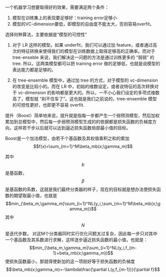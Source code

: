 一个机器学习想要取得好的效果，需要满足两个条件：

1. 模型在训练集上的表现要足够好：training error足够小
2. 模型的VC-dimension要低，即模型的自由度不能太大，否则容易overfit。

选择何种算法，主要依据是“模型的可控性”

1. 对于 LR 这样的模型。如果 underfit，我们可以通过加 feature，或者通过高次的特征转换来使得我们的模型在训练数据上取得足够高的正确率。而对于 tree-enseble 来说，我们解决这一问题的方法是通过训练更多的 “弱弱” 的 tree. 所以，这两类模型都可以把 training error 做的足够低，也就是说模型的表达能力都是足够的。

2. 在 tree-ensemble 模型中，通过加 tree 的方式，对于模型的 vc-dimension 的改变是比较小的。而在 LR 中，初始的维数设定，或者说特征的高次转换对于 vc-dimension 的影响都是更大的。所以，一不小心我们设定的多项式维数高了，模型就 “刹不住车了”。这也就是我们之前说的，tree-ensemble 模型的可控性更好，也即更不容易 overfit.


提升（Boost）简单地来说，提升就是指每一步都产生一个弱预测模型，然后加权累加到总模型中，然后每一步弱预测模型生成的的依据都是损失函数的负梯度方向，这样若干步以后就可以达到逼近损失函数局部最小值的目标。

Boost是一个加法模型，由若干个基函数及其权值乘积之和的累加
    $$f(x)=\sum_{m=1}^M\beta_mb(x;\gamma_m)$$

其中$$b$$是基函数，$$\beta$$是基函数的系数，这就是我们最终分类器的样子，现在的目标就是想办法使损失函数的期望取最小值，也就是
$$min_{\beta_m,\gamma_m}\sum_{i=1}^NL(y_i,\sum_{m=1}^M\beta_mb(x;\gamma_m))$$
其中$$N$$是迭代步数。
对这M个分类器同时实行优化问题太过复杂，因此每一步只对其中一个基函数及其系数进行求解，这样逐步逼近损失函数的最小值，也就是：
    $$min_{\beta_m,\gamma_m}\sum_{i=1}^NL(y_i,f_{m-1}+beta_mb(x;\gamma_m))$$
使损失函数最小，那就得使新加的这一项刚好等于损失函数的负梯度
    $$\beta_mb(x;\gamma_m)=-\lambda\frac{\partial L(y,f_{m-1})}{\partial f}$$
